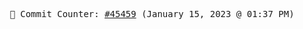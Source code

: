 <p align="center">
    <samp>
        📮 Commit Counter: <a href="https://github.com/Javascript-void0/Javascript-void0/commits/main">#45459</a> (January 15, 2023 @ 01:37 PM)
    </samp>
</p>